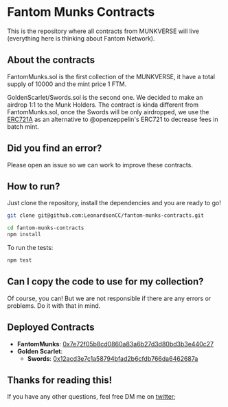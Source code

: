 # Fantom Munks Contracts

This is the repository where all contracts from MUNKVERSE will live (everything here is thinking about Fantom Network).

## About the contracts

FantomMunks.sol is the first collection of the MUNKVERSE, it have a total supply of 10000
and the mint price 1 FTM. 

GoldenScarlet/Swords.sol is the second one. We decided to make an airdrop 1:1 to the Munk Holders.
The contract is kinda different from FantomMunks.sol, once the Swords will be only airdropped, we 
use the [ERC721A](https://github.com/chiru-labs/ERC721A) as an alternative to @openzeppelin's ERC721 to decrease fees in batch mint.


## Did you find an error?

Please open an issue so we can work to improve these contracts.

## How to run?

Just clone the repository, install the dependencies and you are ready to go!
```bash
git clone git@github.com:LeonardsonCC/fantom-munks-contracts.git

cd fantom-munks-contracts
npm install
```

To run the tests:
```bash
npm test
```

## Can I copy the code to use for my collection?

Of course, you can! But we are not responsible if there are any errors or problems. Do it with that in mind.

## Deployed Contracts

- **FantomMunks**: [0x7e72f05b8cd0860a83a6b27d3d80bd3b3e440c27](https://ftmscan.com/token/0x7e72f05b8cd0860a83a6b27d3d80bd3b3e440c27)
- **Golden Scarlet**:
  - **Swords**: [0x12acd3e7c1a58794bfad2b6cfdb766da6462687a](https://ftmscan.com/token/0x12acd3e7c1a58794bfad2b6cfdb766da6462687a)


## Thanks for reading this!
If you have any other questions, feel free DM me on [twitter](https://twitter.com/leonardsoncc);
